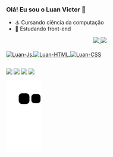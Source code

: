 ### Olá! Eu sou o Luan Victor 👋

- ⚓ Cursando ciência da computação 
- 🌱 Estudando front-end

<div align="center">
  <a href="https://github.com/luanxvsm">
  <img height="120em" src="https://github-readme-stats.vercel.app/api?username=luanxvsm&show_icons=true&theme=gotham&include_all_commits=true&count_private=true"/>
  <img height="120em" src="https://github-readme-stats.vercel.app/api/top-langs/?username=luanxvsm&layout=compact&langs_count=7&theme=gotham"/>
</div>
<div style="display: inline_block"><br>
  <img align="center" alt="Luan-Js" height="30" width="40" src="https://upload.wikimedia.org/wikipedia/commons/3/3b/Javascript_Logo.png">
  <img align="center" alt="Luan-HTML" height="30" width="40" src="https://cdn.pixabay.com/photo/2017/08/05/11/16/logo-2582748_1280.png">
  <img align="center" alt="Luan-CSS" height="30" width="40" src="https://cdn.pixabay.com/photo/2017/08/05/11/16/logo-2582747_1280.png">
</div>
  
  ##
  
  <div>
  <a href="https://instagram.com/luanvictorsm" target="_blank"><img src="https://img.shields.io/badge/-Instagram-%23E4405F?style=for-the- badge&logo=instagram&logoColor=white" target="_blank"></a>
 	<a href="https://www.twitch.tv/luanxvsm" target="_blank"><img src="https://img.shields.io/badge/Twitch-9146FF?style=for-the- badge&logo=twitch&logoColor=white" target="_blank"></a>
  <a href = "mailto:contatoluanvictor2808@gmail.com"><img src="https://img.shields.io/badge/-Gmail-%23333?style=for-the-badge&logo=gmail&logoColor=white" destino ="_blank"></a>
  <a href="https://twitter.com/luanxvsm" target="_blank"><img src="https://img.shields.io/badge/Twitter-1DA1F2?style=for-the-badge&logo=twitter&logoColor=white" target="_blank"></a>
  
  ![snake gif](https://github.com/luanxvsm/luanxvsm/blob/output/github-contribution-grid-snake.svg)
  
  </div>
